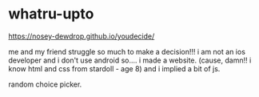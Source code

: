 # whatru-upto

https://nosey-dewdrop.github.io/youdecide/

me and my friend struggle so much to make a decision!!!
i am not an ios developer and i don't use android so.... i made a website. (cause, damn!! i know html and css from stardoll - age 8) and i implied a bit of js.

random choice picker.

